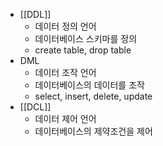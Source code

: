 - [[DDL]]
	- 데이터 정의 언어
	- 데이터베이스 스키마를 정의
	- create table, drop table
- DML
	- 데이터 조작 언어
	- 데이터베이스의 데이터를 조작
	- select, insert, delete, update
- [[DCL]]
	- 데이터 제어 언어
	- 데이터베이스의 제약조건을 제어